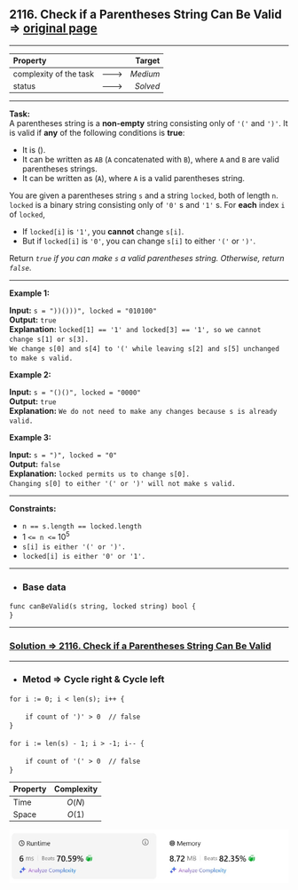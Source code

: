 ## 2116. Check if a Parentheses String Can Be Valid => [original page](https://leetcode.com/problems/check-if-a-parentheses-string-can-be-valid/description/ "https://leetcode.com/problems/check-if-a-parentheses-string-can-be-valid/description/")

---
| Property                |      |   Target |              
|:------------------------|:----:|---------:|
| complexity of the task  | ---> | _Medium_ |
| status                  | ---> | _Solved_ |

---
**Task:**  
A parentheses string is a **non-empty** string consisting only of `'('` and `')'`. It is valid if **any** of the following conditions is **true**:

   * It is ().
   * It can be written as `AB` (`A` concatenated with `B`), where `A` and `B` are valid parentheses strings.
   * It can be written as (`A`), where `A` is a valid parentheses string.

You are given a parentheses string `s` and a string `locked`, both of length `n`. `locked` is a binary string consisting only of `'0'` s and `'1'` s. For **each** index `i` of `locked`,

   * If `locked[i]` is `'1'`, you **cannot** change `s[i]`.
   * But if `locked[i]` is `'0'`, you can change `s[i]` to either `'('` or `')'`.

Return _`true` if you can make `s` a valid parentheses string. Otherwise, return `false`_.

---
**Example 1:**

**Input:** `s = "))()))", locked = "010100"`  
**Output:** `true`  
**Explanation:** `locked[1] == '1' and locked[3] == '1', so we cannot change s[1] or s[3].`  
`We change s[0] and s[4] to '(' while leaving s[2] and s[5] unchanged to make s valid.`  

**Example 2:**

**Input:** `s = "()()", locked = "0000"`  
**Output:** `true`  
**Explanation:** `We do not need to make any changes because s is already valid.`  

**Example 3:**

**Input:** `s = ")", locked = "0"`  
**Output:** `false`  
**Explanation:** `locked permits us to change s[0].`  
`Changing s[0] to either '(' or ')' will not make s valid.`  

---
**Constraints:**

   * `n == s.length == locked.length`
   * $1$ `<= n <=` $10^5$
   * `s[i] is either '(' or ')'.`
   * `locked[i] is either '0' or '1'.`
 
---
* ### Base data

```Golang
func canBeValid(s string, locked string) bool {
}
```

---
### [Solution => 2116. Check if a Parentheses String Can Be Valid](https://github.com/Ekvo/Leetcode-problems/blob/main/Leetcode-Problems-List/2116-Check-if-a-Parentheses-String-Can-Be-Valid/leetcodetwooneonesix.go "https://github.com/Ekvo/Leetcode-problems/blob/main/Leetcode-Problems-List/2116-Check-if-a-Parentheses-String-Can-Be-Valid/leetcodetwooneonesix.go")

---
* ### Metod =>  Cycle right & Cycle left
```Golang
for i := 0; i < len(s); i++ {
	
    if count of ')' > 0  // false
}

for i := len(s) - 1; i > -1; i-- {
	
    if count of '(' > 0  // false
}
```
| Property | Complexity |              
|:---------|:----------:|
| Time     |   $O(N)$   |
| Space    |   $O(1)$   |

![submit](https://github.com/Ekvo/Leetcode-problems/blob/main/Leetcode-Problems-Submit-Screenshots/2116_Check_if_a_Parentheses_String_Can_Be_Valid.jpg)
